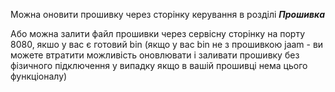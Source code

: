 Можна оновити прошивку через сторінку керування в розділі _**Прошивка**_

Або можна залити файл прошивки через сервісну сторінку на порту 8080, якшо у вас є готовий bin (якщо у вас bin не з прошивкою jaam - ви можете втратити можливість оновлювати і заливати прошивку без фізичного підключення у випадку якщо в вашій прошивці нема цього функціоналу)
